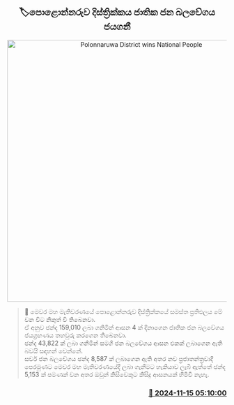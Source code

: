 <p align='center'><b><h2 align='center' title='Polonnaruwa District wins National People's Force'>🏷පොළොන්නරුව දිස්ත්‍රික්කය ජාතික ජන බලවේගය ජයගනී</h2></b></p>
<p align='center'><img src='https://helakuru.sgp1.cdn.digitaloceanspaces.com/esana/images/lib/parliment-election-result.jpg' width='600' alt='Polonnaruwa District wins National People's Force'></p>

>📝 මෙවර මහ මැතිවරණයේ පොළොන්නරුව දිස්ත්‍රික්කයේ සමස්ත ප්‍රතිඵලය මේ වන විට නිකුත් වී තිබෙනවා.<br>ඒ අනුව ඡන්ද 159,010 ලබා ගනිමින් ආසන 4 ක් දිනාගෙන ජාතික ජන බලවේගය ජයග්‍රහණය තහවුරු කරගෙන තිබෙනවා.<br>ඡන්ද 43,822 ක් ලබා ගනිමින් සමගි ජන බලවේගය ආසන එකක් ලබාගෙන ඇති බවයි සඳහන් වෙන්නේ.<br>සර්ව ජන බලවේගය ඡන්ද 8,587 ක් ලබාගෙන ඇති අතර නව ප්‍රජාතන්ත්‍රවාදී පෙරමුණට මෙවර මහ මැතිවරණයේදී ලබා ගැනීමට හැකියාව ලැබී ඇත්තේ ඡන්ද 5,153 ක් පමණක් වන අතර ඔවුන් කිසිවෙකුට කිසිදු ආසනයක් හිමිවී නැහැ.<br>

<h3 align='right'><a href='https://www.helakuru.lk/esana/p/105066/'>📅 2024-11-15 05:10:00</a></h3>
